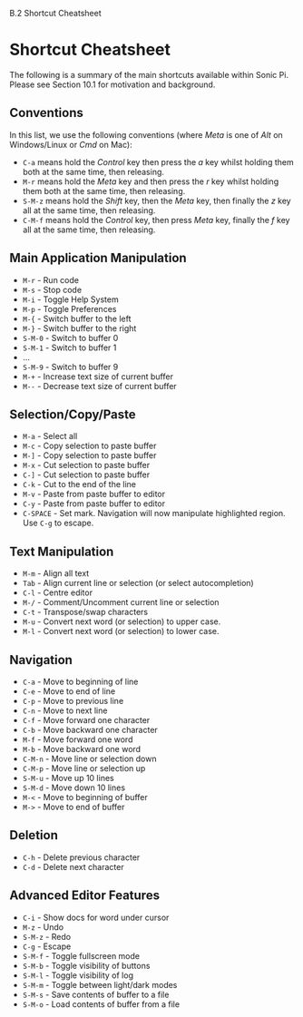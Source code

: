 B.2 Shortcut Cheatsheet

# Shortcut Cheatsheet

The following is a summary of the main shortcuts available within Sonic
Pi. Please see Section 10.1 for motivation and background.

## Conventions

In this list, we use the following conventions (where *Meta* is one of *Alt* on
Windows/Linux or *Cmd* on Mac):

* `C-a`   means hold the *Control* key then press the *a* key whilst holding them both at the same time, then releasing.
* `M-r`   means hold the *Meta* key and then press the *r* key whilst holding them both at the same time, then releasing.
* `S-M-z` means hold the *Shift* key, then the *Meta* key, then finally the *z* key all at the same time, then releasing.
* `C-M-f` means hold the *Control* key, then press *Meta* key, finally the *f* key all at the same time, then releasing.

## Main Application Manipulation

* `M-r`     - Run code
* `M-s`     - Stop code
* `M-i`     - Toggle Help System
* `M-p`     - Toggle Preferences
* `M-{`     - Switch buffer to the left
* `M-}`     - Switch buffer to the right
* `S-M-0`   - Switch to buffer 0
* `S-M-1`   - Switch to buffer 1
* ...
* `S-M-9`   - Switch to buffer 9
* `M-+`     - Increase text size of current buffer
* `M--`     - Decrease text size of current buffer


## Selection/Copy/Paste

* `M-a`     - Select all
* `M-c`     - Copy selection to paste buffer
* `M-]`     - Copy selection to paste buffer
* `M-x`     - Cut selection to paste buffer
* `C-]`     - Cut selection to paste buffer
* `C-k`     - Cut to the end of the line
* `M-v`     - Paste from paste buffer to editor
* `C-y`     - Paste from paste buffer to editor
* `C-SPACE` - Set mark. Navigation will now manipulate highlighted region. Use `C-g` to escape.

## Text Manipulation

* `M-m`     - Align all text
* `Tab`     - Align current line or selection (or select autocompletion)
* `C-l`     - Centre editor
* `M-/`     - Comment/Uncomment current line or selection
* `C-t`     - Transpose/swap characters
* `M-u`     - Convert next word (or selection) to upper case.  
* `M-l`     - Convert next word (or selection) to lower case.  

## Navigation

* `C-a`     - Move to beginning of line
* `C-e`     - Move to end of line
* `C-p`     - Move to previous line
* `C-n`     - Move to next line
* `C-f`     - Move forward one character
* `C-b`     - Move backward one character
* `M-f`     - Move forward one word
* `M-b`     - Move backward one word
* `C-M-n`   - Move line or selection down
* `C-M-p`   - Move line or selection up
* `S-M-u`   - Move up 10 lines
* `S-M-d`   - Move down 10 lines
* `M-<`     - Move to beginning of buffer
* `M->`     - Move to end of buffer

## Deletion

* `C-h`     - Delete previous character
* `C-d`     - Delete next character

## Advanced Editor Features

* `C-i`     - Show docs for word under cursor
* `M-z`     - Undo
* `S-M-z`   - Redo
* `C-g`     - Escape
* `S-M-f`   - Toggle fullscreen mode
* `S-M-b`   - Toggle visibility of buttons
* `S-M-l`   - Toggle visibility of log
* `S-M-m`   - Toggle between light/dark modes
* `S-M-s`   - Save contents of buffer to a file
* `S-M-o`   - Load contents of buffer from a file
